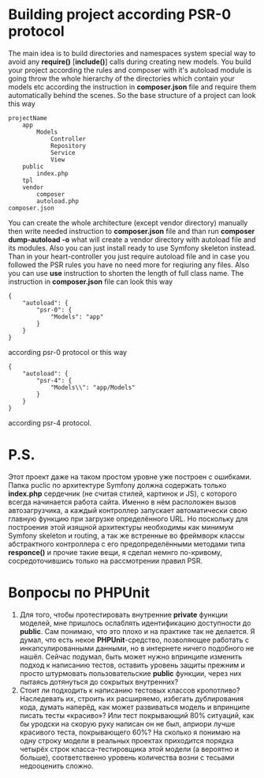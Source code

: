 # Building project according PSR-0 protocol

  The main idea is to build directories and namespaces system special way to avoid any **require()** [**include()**] calls during creating new models. You build your project according the rules and composer with it's autoload module is going throw the whole hierarchy of the directories which contain your models etc according the instruction in **composer.json** file and require them automatically behind the scenes.
  So the base structure of a project can look this way
```
projectName
    app
        Models
            Controller
            Repository
            Service
            View
    public
        index.php
    tpl
    vendor
        composer
        autoload.php
composer.json
```

  You can create the whole architecture (except vendor directory) manually then write needed instruction to **composer.json** file and than run **composer dump-autoload -o** what will create a vendor directory with autoload file and its modules. Also you can just install ready to use Symfony skeleton instead.
  Than in your heart-controller you just require autoload file and in case you followed the PSR rules you have no need more for reqiuring any files. Also you can use **use** instruction to shorten the length of full class name.
  The instruction in **composer.json** file can look this way
```
{
    "autoload": {
        "psr-0": {
            "Models": "app"
        }
    }
}
```
according psr-0 protocol or this way
```
{
    "autoload": {
        "psr-4": {
            "Models\\": "app/Models"
        }
    }
}
```
according psr-4 protocol.

# P.S.
  Этот проект даже на таком простом уровне уже построен с ошибками. Папка puclic по архитектуре Symfony должна содержать только **index.php** сердечник (не считая стилей, картинок и JS), с которого всегда начинается работа сайта. Именно в нём расположен вызов автозагрузчика, а каждый контроллер запускает автоматически свою главную функцию при загрузке определённого URL. Но поскольку для построения этой изящной архитектуры необходимы как минимум Symfony skeleton и routing, а так же встренные во фреймворк классы абстрактного контроллера с его предопределёнными методами типа **responce()** и прочие такие вещи, я сделал немнго по-кривому, сосредоточившись только на рассмотрении правил PSR.
  
# Вопросы по PHPUnit
1) Для того, чтобы протестировать внутренние **private** функции моделей, мне пришлось ослаблять идентификацию доступности до **public**. Сам понимаю, что это плохо и на практике так не делается. Я думал, что есть некое **PHPUnit**-средство, позволяющее работать с инкапсулированными данными, но в интернете ничего подобного не нашёл.
  Сейчас подумал, быть может нужно впринципе изменить подход к написанию тестов, оставить уровень защиты прежним и просто штурмовать пользовательские **public** функции, через них пытаясь дотянуться до сокрытых внутренних?
2) Стоит ли подходить к написанию тестовых классов кропотливо? Наследевать их, строить их расширяемо, избегать дублирования кода, думать наперёд, как может развиваться модель и впринципе писать тесты «красиво»? Или тест покрывающий 80% ситуаций, как бы уродски на скорую руку написан он не был, априори лучше красивого теста, покрывающего 60%?
  На сколько я понимаю на одну строку модели в реальных проектах приходится порядка четырёх строк класса-тестировщика этой модели (а вероятно и больше), соответственно уровень количества возни с тесьами недооценить сложно.
